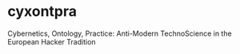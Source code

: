 # cyxontpra
Cybernetics, Ontology, Practice: Anti-Modern TechnoScience in the European Hacker Tradition
